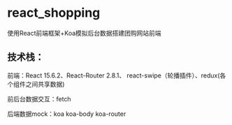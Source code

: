 # react_shopping
使用React前端框架+Koa模拟后台数据搭建团购网站前端
## 技术栈：
前端：React 15.6.2、React-Router 2.8.1、 react-swipe（轮播插件）、redux(各个组件之间共享数据)

前后台数据交互：fetch

后端数据mock：koa koa-body koa-router

    

